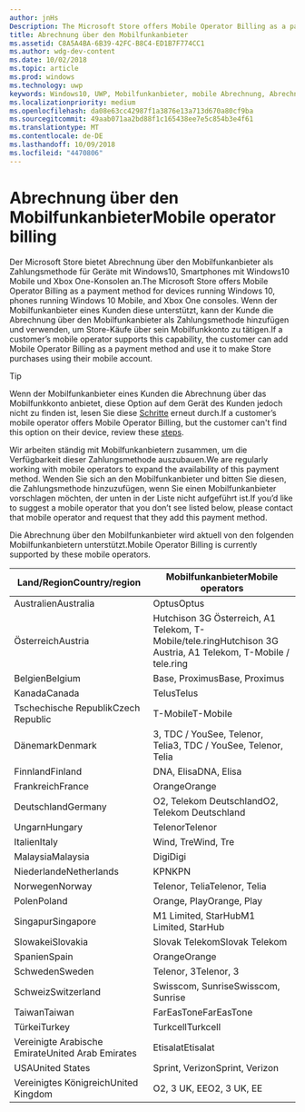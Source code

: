 ```yaml
---
author: jnHs
Description: The Microsoft Store offers Mobile Operator Billing as a payment method for mobile operators who support this capability.
title: Abrechnung über den Mobilfunkanbieter
ms.assetid: C8A5A4BA-6B39-42FC-B8C4-ED1B7F774CC1
ms.author: wdg-dev-content
ms.date: 10/02/2018
ms.topic: article
ms.prod: windows
ms.technology: uwp
keywords: Windows10, UWP, Mobilfunkanbieter, mobile Abrechnung, Abrechnung über den Mobilfunkanbieter
ms.localizationpriority: medium
ms.openlocfilehash: da08e63cc42987f1a3876e13a713d670a80cf9ba
ms.sourcegitcommit: 49aab071aa2bd88f1c165438ee7e5c854b3e4f61
ms.translationtype: MT
ms.contentlocale: de-DE
ms.lasthandoff: 10/09/2018
ms.locfileid: "4470806"
---
```

# <a name="mobile-operator-billing"></a><span data-ttu-id="d09e2-103">Abrechnung über den Mobilfunkanbieter</span><span class="sxs-lookup"><span data-stu-id="d09e2-103">Mobile operator billing</span></span>


<span data-ttu-id="d09e2-104">Der Microsoft Store bietet Abrechnung über den Mobilfunkanbieter als Zahlungsmethode für Geräte mit Windows10, Smartphones mit Windows10 Mobile und Xbox One-Konsolen an.</span><span class="sxs-lookup"><span data-stu-id="d09e2-104">The Microsoft Store offers Mobile Operator Billing as a payment method for devices running Windows 10, phones running Windows 10 Mobile, and Xbox One consoles.</span></span> <span data-ttu-id="d09e2-105">Wenn der Mobilfunkanbieter eines Kunden diese unterstützt, kann der Kunde die Abrechnung über den Mobilfunkanbieter als Zahlungsmethode hinzufügen und verwenden, um Store-Käufe über sein Mobilfunkkonto zu tätigen.</span><span class="sxs-lookup"><span data-stu-id="d09e2-105">If a customer’s mobile operator supports this capability, the customer can add Mobile Operator Billing as a payment method and use it to make Store purchases using their mobile account.</span></span>

> [!TIP]
>  <span data-ttu-id="d09e2-106">Wenn der Mobilfunkanbieter eines Kunden die Abrechnung über das Mobilfunkkonto anbietet, diese Option auf dem Gerät des Kunden jedoch nicht zu finden ist, lesen Sie diese [Schritte](http://go.microsoft.com/fwlink/p/?LinkId=523993) erneut durch.</span><span class="sxs-lookup"><span data-stu-id="d09e2-106">If a customer’s mobile operator offers Mobile Operator Billing, but the customer can't find this option on their device, review these [steps](http://go.microsoft.com/fwlink/p/?LinkId=523993).</span></span>

<span data-ttu-id="d09e2-107">Wir arbeiten ständig mit Mobilfunkanbietern zusammen, um die Verfügbarkeit dieser Zahlungsmethode auszubauen.</span><span class="sxs-lookup"><span data-stu-id="d09e2-107">We are regularly working with mobile operators to expand the availability of this payment method.</span></span> <span data-ttu-id="d09e2-108">Wenden Sie sich an den Mobilfunkanbieter und bitten Sie diesen, die Zahlungsmethode hinzuzufügen, wenn Sie einen Mobilfunkanbieter vorschlagen möchten, der unten in der Liste nicht aufgeführt ist.</span><span class="sxs-lookup"><span data-stu-id="d09e2-108">If you’d like to suggest a mobile operator that you don’t see listed below, please contact that mobile operator and request that they add this payment method.</span></span>

<span data-ttu-id="d09e2-109">Die Abrechnung über den Mobilfunkanbieter wird aktuell von den folgenden Mobilfunkanbietern unterstützt.</span><span class="sxs-lookup"><span data-stu-id="d09e2-109">Mobile Operator Billing is currently supported by these mobile operators.</span></span>

| <span data-ttu-id="d09e2-110">Land/Region</span><span class="sxs-lookup"><span data-stu-id="d09e2-110">Country/region</span></span>  | <span data-ttu-id="d09e2-111">Mobilfunkanbieter</span><span class="sxs-lookup"><span data-stu-id="d09e2-111">Mobile operators</span></span>                 |
|-----------------|----------------------------------|
| <span data-ttu-id="d09e2-112">Australien</span><span class="sxs-lookup"><span data-stu-id="d09e2-112">Australia</span></span>       | <span data-ttu-id="d09e2-113">Optus</span><span class="sxs-lookup"><span data-stu-id="d09e2-113">Optus</span></span>                            |
| <span data-ttu-id="d09e2-114">Österreich</span><span class="sxs-lookup"><span data-stu-id="d09e2-114">Austria</span></span>         | <span data-ttu-id="d09e2-115">Hutchison 3G Österreich, A1 Telekom, T-Mobile/tele.ring</span><span class="sxs-lookup"><span data-stu-id="d09e2-115">Hutchison 3G Austria, A1 Telekom, T-Mobile / tele.ring</span></span>  |
| <span data-ttu-id="d09e2-116">Belgien</span><span class="sxs-lookup"><span data-stu-id="d09e2-116">Belgium</span></span>         | <span data-ttu-id="d09e2-117">Base, Proximus</span><span class="sxs-lookup"><span data-stu-id="d09e2-117">Base, Proximus</span></span>                   |
| <span data-ttu-id="d09e2-118">Kanada</span><span class="sxs-lookup"><span data-stu-id="d09e2-118">Canada</span></span>          | <span data-ttu-id="d09e2-119">Telus</span><span class="sxs-lookup"><span data-stu-id="d09e2-119">Telus</span></span>                            |
| <span data-ttu-id="d09e2-120">Tschechische Republik</span><span class="sxs-lookup"><span data-stu-id="d09e2-120">Czech Republic</span></span>  | <span data-ttu-id="d09e2-121">T-Mobile</span><span class="sxs-lookup"><span data-stu-id="d09e2-121">T-Mobile</span></span>                         |
| <span data-ttu-id="d09e2-122">Dänemark</span><span class="sxs-lookup"><span data-stu-id="d09e2-122">Denmark</span></span>         | <span data-ttu-id="d09e2-123">3, TDC / YouSee, Telenor, Telia</span><span class="sxs-lookup"><span data-stu-id="d09e2-123">3, TDC / YouSee, Telenor, Telia</span></span>  |
| <span data-ttu-id="d09e2-124">Finnland</span><span class="sxs-lookup"><span data-stu-id="d09e2-124">Finland</span></span>         | <span data-ttu-id="d09e2-125">DNA, Elisa</span><span class="sxs-lookup"><span data-stu-id="d09e2-125">DNA, Elisa</span></span>                       |
| <span data-ttu-id="d09e2-126">Frankreich</span><span class="sxs-lookup"><span data-stu-id="d09e2-126">France</span></span>          | <span data-ttu-id="d09e2-127">Orange</span><span class="sxs-lookup"><span data-stu-id="d09e2-127">Orange</span></span>                           |
| <span data-ttu-id="d09e2-128">Deutschland</span><span class="sxs-lookup"><span data-stu-id="d09e2-128">Germany</span></span>         | <span data-ttu-id="d09e2-129">O2, Telekom Deutschland</span><span class="sxs-lookup"><span data-stu-id="d09e2-129">O2, Telekom Deutschland</span></span>          |
| <span data-ttu-id="d09e2-130">Ungarn</span><span class="sxs-lookup"><span data-stu-id="d09e2-130">Hungary</span></span>         | <span data-ttu-id="d09e2-131">Telenor</span><span class="sxs-lookup"><span data-stu-id="d09e2-131">Telenor</span></span>                          |
| <span data-ttu-id="d09e2-132">Italien</span><span class="sxs-lookup"><span data-stu-id="d09e2-132">Italy</span></span>           | <span data-ttu-id="d09e2-133">Wind, Tre</span><span class="sxs-lookup"><span data-stu-id="d09e2-133">Wind, Tre</span></span>                        |
| <span data-ttu-id="d09e2-134">Malaysia</span><span class="sxs-lookup"><span data-stu-id="d09e2-134">Malaysia</span></span>        | <span data-ttu-id="d09e2-135">Digi</span><span class="sxs-lookup"><span data-stu-id="d09e2-135">Digi</span></span>                             |
| <span data-ttu-id="d09e2-136">Niederlande</span><span class="sxs-lookup"><span data-stu-id="d09e2-136">Netherlands</span></span>     | <span data-ttu-id="d09e2-137">KPN</span><span class="sxs-lookup"><span data-stu-id="d09e2-137">KPN</span></span>                              |
| <span data-ttu-id="d09e2-138">Norwegen</span><span class="sxs-lookup"><span data-stu-id="d09e2-138">Norway</span></span>          | <span data-ttu-id="d09e2-139">Telenor, Telia</span><span class="sxs-lookup"><span data-stu-id="d09e2-139">Telenor, Telia</span></span>                   |
| <span data-ttu-id="d09e2-140">Polen</span><span class="sxs-lookup"><span data-stu-id="d09e2-140">Poland</span></span>          | <span data-ttu-id="d09e2-141">Orange, Play</span><span class="sxs-lookup"><span data-stu-id="d09e2-141">Orange, Play</span></span>                     |
| <span data-ttu-id="d09e2-142">Singapur</span><span class="sxs-lookup"><span data-stu-id="d09e2-142">Singapore</span></span>       | <span data-ttu-id="d09e2-143">M1 Limited, StarHub</span><span class="sxs-lookup"><span data-stu-id="d09e2-143">M1 Limited, StarHub</span></span>              |
| <span data-ttu-id="d09e2-144">Slowakei</span><span class="sxs-lookup"><span data-stu-id="d09e2-144">Slovakia</span></span>        | <span data-ttu-id="d09e2-145">Slovak Telekom</span><span class="sxs-lookup"><span data-stu-id="d09e2-145">Slovak Telekom</span></span>                   |
| <span data-ttu-id="d09e2-146">Spanien</span><span class="sxs-lookup"><span data-stu-id="d09e2-146">Spain</span></span>           | <span data-ttu-id="d09e2-147">Orange</span><span class="sxs-lookup"><span data-stu-id="d09e2-147">Orange</span></span>                           |
| <span data-ttu-id="d09e2-148">Schweden</span><span class="sxs-lookup"><span data-stu-id="d09e2-148">Sweden</span></span>          | <span data-ttu-id="d09e2-149">Telenor, 3</span><span class="sxs-lookup"><span data-stu-id="d09e2-149">Telenor, 3</span></span>                       |
| <span data-ttu-id="d09e2-150">Schweiz</span><span class="sxs-lookup"><span data-stu-id="d09e2-150">Switzerland</span></span>     | <span data-ttu-id="d09e2-151">Swisscom, Sunrise</span><span class="sxs-lookup"><span data-stu-id="d09e2-151">Swisscom, Sunrise</span></span>                |
| <span data-ttu-id="d09e2-152">Taiwan</span><span class="sxs-lookup"><span data-stu-id="d09e2-152">Taiwan</span></span>          | <span data-ttu-id="d09e2-153">FarEasTone</span><span class="sxs-lookup"><span data-stu-id="d09e2-153">FarEasTone</span></span>                       |
| <span data-ttu-id="d09e2-154">Türkei</span><span class="sxs-lookup"><span data-stu-id="d09e2-154">Turkey</span></span>          | <span data-ttu-id="d09e2-155">Turkcell</span><span class="sxs-lookup"><span data-stu-id="d09e2-155">Turkcell</span></span>                         |
| <span data-ttu-id="d09e2-156">Vereinigte Arabische Emirate</span><span class="sxs-lookup"><span data-stu-id="d09e2-156">United Arab Emirates</span></span> | <span data-ttu-id="d09e2-157">Etisalat</span><span class="sxs-lookup"><span data-stu-id="d09e2-157">Etisalat</span></span>                    |
| <span data-ttu-id="d09e2-158">USA</span><span class="sxs-lookup"><span data-stu-id="d09e2-158">United States</span></span>   | <span data-ttu-id="d09e2-159">Sprint, Verizon</span><span class="sxs-lookup"><span data-stu-id="d09e2-159">Sprint, Verizon</span></span>                  |
| <span data-ttu-id="d09e2-160">Vereinigtes Königreich</span><span class="sxs-lookup"><span data-stu-id="d09e2-160">United Kingdom</span></span>  | <span data-ttu-id="d09e2-161">O2, 3 UK, EE</span><span class="sxs-lookup"><span data-stu-id="d09e2-161">O2, 3 UK, EE</span></span>                     |

 



 


 

 




